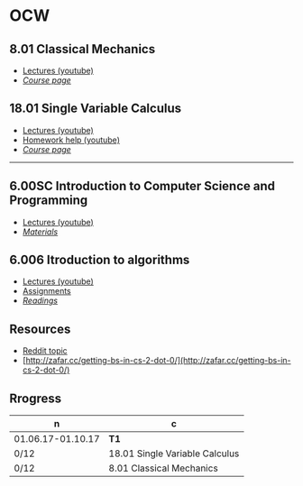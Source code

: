 # OCW

## 8.01 Classical Mechanics

- [Lectures (youtube)](https://www.youtube.com/watch?v=5ucfHd8FWKw&list=PLUl4u3cNGP61qDex7XslwNJ-xxxEFzMNV)
- *[Course page](https://ocw.mit.edu/courses/physics/8-01-classical-mechanics-fall-2016/)*

## 18.01 Single Variable Calculus

- [Lectures (youtube)](https://www.youtube.com/watch?v=7K1sB05pE0A&list=PL590CCC2BC5AF3BC1)
- [Homework help (youtube)](https://www.youtube.com/watch?v=7K1sB05pE0A&list=PL590CCC2BC5AF3BC1)
- *[Course page](https://ocw.mit.edu/courses/mathematics/18-01sc-single-variable-calculus-fall-2010/index.htm)*

---
## 6.00SC Introduction to Computer Science and Programming

- [Lectures (youtube)](https://www.youtube.com/playlist?list=PLB2BE3D6CA77BB8F7)
- *[Materials](https://ocw.mit.edu/courses/electrical-engineering-and-computer-science/6-00sc-introduction-to-computer-science-and-programming-spring-2011/index.htm)*


## 6.006 Itroduction to algorithms

- [Lectures (youtube)](https://www.youtube.com/playlist?list=PLUl4u3cNGP61Oq3tWYp6V_F-5jb5L2iHb)
- [Assignments](https://ocw.mit.edu/courses/electrical-engineering-and-computer-science/6-006-introduction-to-algorithms-fall-2011/assignments/)
- *[Readings](https://ocw.mit.edu/courses/electrical-engineering-and-computer-science/6-006-introduction-to-algorithms-fall-2011/readings/)*



## Resources
- [Reddit topic](https://www.reddit.com/r/cscareerquestions/comments/3q5904/im_self_studying_cs_and_i_want_to_learn/)
- [http://zafar.cc/getting-bs-in-cs-2-dot-0/](http://zafar.cc/getting-bs-in-cs-2-dot-0/)

## Rrogress

n|c
-|-
01.06.17-01.10.17|**T1**
0/12|18.01 Single Variable Calculus
0/12|8.01 Classical Mechanics
